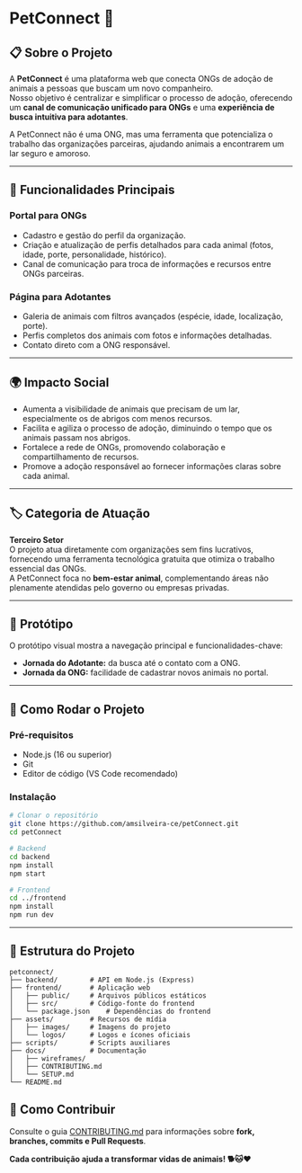 # PetConnect 🐾

## 📋 Sobre o Projeto
A **PetConnect** é uma plataforma web que conecta ONGs de adoção de animais a pessoas que buscam um novo companheiro.  
Nosso objetivo é centralizar e simplificar o processo de adoção, oferecendo um **canal de comunicação unificado para ONGs** e uma **experiência de busca intuitiva para adotantes**.

A PetConnect não é uma ONG, mas uma ferramenta que potencializa o trabalho das organizações parceiras, ajudando animais a encontrarem um lar seguro e amoroso.

---

## 🎯 Funcionalidades Principais

### Portal para ONGs
- Cadastro e gestão do perfil da organização.  
- Criação e atualização de perfis detalhados para cada animal (fotos, idade, porte, personalidade, histórico).  
- Canal de comunicação para troca de informações e recursos entre ONGs parceiras.  

### Página para Adotantes
- Galeria de animais com filtros avançados (espécie, idade, localização, porte).  
- Perfis completos dos animais com fotos e informações detalhadas.  
- Contato direto com a ONG responsável.  

---

## 🌍 Impacto Social
- Aumenta a visibilidade de animais que precisam de um lar, especialmente os de abrigos com menos recursos.  
- Facilita e agiliza o processo de adoção, diminuindo o tempo que os animais passam nos abrigos.  
- Fortalece a rede de ONGs, promovendo colaboração e compartilhamento de recursos.  
- Promove a adoção responsável ao fornecer informações claras sobre cada animal.  

---

## 🏷️ Categoria de Atuação
**Terceiro Setor**  
O projeto atua diretamente com organizações sem fins lucrativos, fornecendo uma ferramenta tecnológica gratuita que otimiza o trabalho essencial das ONGs.  
A PetConnect foca no **bem-estar animal**, complementando áreas não plenamente atendidas pelo governo ou empresas privadas.

---

## 🎨 Protótipo
O protótipo visual mostra a navegação principal e funcionalidades-chave:  

- **Jornada do Adotante:** da busca até o contato com a ONG.  
- **Jornada da ONG:** facilidade de cadastrar novos animais no portal.  



---

## 🚀 Como Rodar o Projeto

### Pré-requisitos
- Node.js (16 ou superior)  
- Git  
- Editor de código (VS Code recomendado)  

### Instalação
```bash
# Clonar o repositório
git clone https://github.com/amsilveira-ce/petConnect.git
cd petConnect

# Backend
cd backend
npm install
npm start

# Frontend
cd ../frontend
npm install
npm run dev
````
---

## 📂 Estrutura do Projeto

```
petconnect/
├── backend/        # API em Node.js (Express)
├── frontend/       # Aplicação web
│   ├── public/     # Arquivos públicos estáticos
│   ├── src/        # Código-fonte do frontend
│   └── package.json    # Dependências do frontend
├── assets/         # Recursos de mídia
│   ├── images/     # Imagens do projeto
│   └── logos/      # Logos e ícones oficiais
├── scripts/        # Scripts auxiliares
├── docs/           # Documentação
│   ├── wireframes/
│   ├── CONTRIBUTING.md
│   └── SETUP.md
└── README.md
```


## 🤝 Como Contribuir

Consulte o guia [CONTRIBUTING.md](docs/CONTRIBUTING.md) para informações sobre **fork, branches, commits e Pull Requests**.


**Cada contribuição ajuda a transformar vidas de animais! 🐕🐱❤️**



